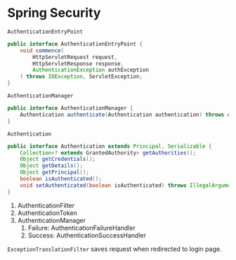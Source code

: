 # Spring Security

`AuthenticationEntryPoint`

```java
public interface AuthenticationEntryPoint {
	void commence(
        HttpServletRequest request,
        HttpServletResponse response,
        AuthenticationException authException
    ) throws IOException, ServletException;
}
```

`AuthenticationManager`

```java
public interface AuthenticationManager {
    Authentication authenticate(Authentication authentication) throws AuthenticationException;
}
```

`Authentication`

```java
public interface Authentication extends Principal, Serializable {
    Collection<? extends GrantedAuthority> getAuthorities();
    Object getCredentials();
    Object getDetails();
    Object getPrincipal();
    boolean isAuthenticated();
    void setAuthenticated(boolean isAuthenticated) throws IllegalArgumentException;
}
```

1. AuthenticationFilter
2. AuthenticationToken
3. AuthenticationManager
   1. Failure: AuthenticationFailureHandler
   2. Success: AuthenticationSuccessHandler

`ExceptionTranslationFilter` saves request when redirected to login page.
